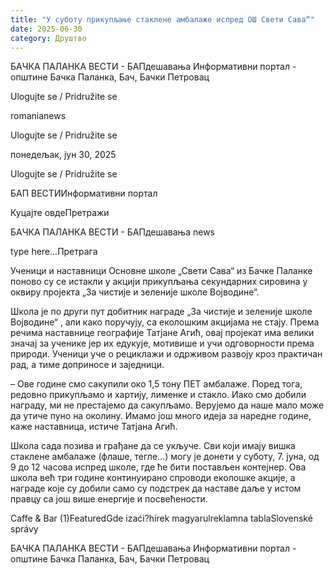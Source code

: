 ```yaml
---
title: "У суботу прикупљање стаклене амбалаже испред ОШ Свети Сава“"
date: 2025-06-30
category: Друштво
---
```


БАЧКА ПАЛАНКА ВЕСТИ - БАПдешавања Информативни портал - општине Бачка Паланка, Бач, Бачки Петровац

Ulogujte se / Pridružite se

romanianews

Ulogujte se / Pridružite se

понедељак, јун 30, 2025

Ulogujte se / Pridružite se

БАП ВЕСТИИнформативни портал

Куцајте овдеПретражи

БАЧКА ПАЛАНКА ВЕСТИ - БАПдешавања news

type here...Претрага

Ученици и наставници Основне школе „Свети Сава“ из Бачке Паланке поново су се истакли у акцији прикупљања секундарних сировина у оквиру пројекта „За чистије и зеленије школе Војводине“.

Школа је по други пут добитник награде „За чистије и зеленије школе Војводине“ , али како поручују, са еколошким акцијама не стају.
Према речима наставнице географије Татјане Агић, овај пројекат има велики значај за ученике јер их едукује, мотивише и учи одговорности према природи. Ученици уче о рециклажи и одрживом развоју кроз практичан рад, а тиме доприносе и заједници.


– Ове године смо сакупили око 1,5 тону ПЕТ амбалаже. Поред тога, редовно прикупљамо и хартију, лименке и стакло. Иако смо добили награду, ми не престајемо да сакупљамо. Верујемо да наше мало може да утиче пуно на околину. Имамо још много идеја за наредне године, каже наставница, истиче Татјана Агић.


Школа сада позива и грађане да се укључе. Сви који имају вишка стаклене амбалаже (флаше, тегле…) могу је донети у суботу, 7. јуна, од 9 до 12 часова испред школе, где ће бити постављен контејнер.
Ова школа већ три године континуирано спроводи еколошке акције, а награде које су добили само су подстрек да наставе даље у истом правцу са још више енергије и посвећености.

Caffe & Bar (1)FeaturedGde izaći?hírek magyarulreklamna tablaSlovenské správy

БАЧКА ПАЛАНКА ВЕСТИ - БАПдешавања Информативни портал - општине Бачка Паланка, Бач, Бачки Петровац
